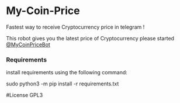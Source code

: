 # My-Coin-Price


Fastest way to receive Cryptocurrency price in telegram !


This robot gives you the latest price of Cryptocurrency please started [@MyCoinPriceBot](https://t.me/MyCoinPriceBot)




### Requirements


install requirements using the following command:


sudo python3 -m pip install -r requirements.txt


#License GPL3

